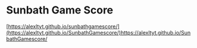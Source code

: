 # Sunbath Game Score
[https://alexltyt.github.io/sunbathgamescore/](https://alexltyt.github.io/SunbathGamescore/)https://alexltyt.github.io/SunbathGamescore/
